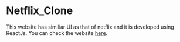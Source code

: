 # Netflix_Clone
This website has similiar UI as that of netflix and it is developed using ReactJs.
You can check the website [here](https://netflix-clone-14ccb.web.app/).
